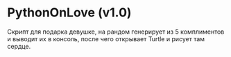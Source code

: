 # PythonOnLove (v1.0)
Скрипт для подарка девушке, на рандом генерирует из 5 комплиментов и выводит их в консоль, после чего открывает Turtle и рисует там сердце.
